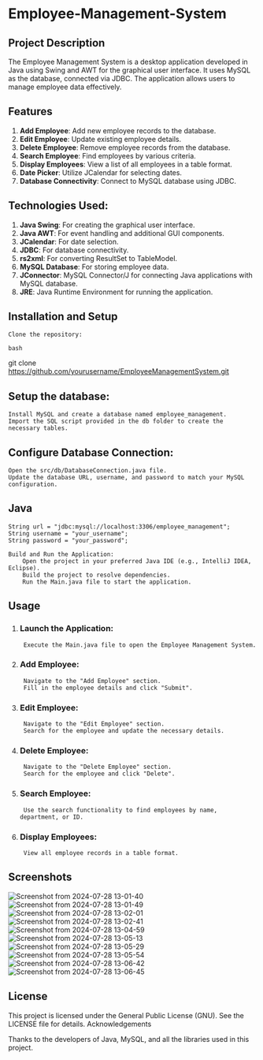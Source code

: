 # Employee-Management-System

## Project Description

The Employee Management System is a desktop application developed in Java using Swing and AWT for the graphical user interface. It uses MySQL as the database, connected via JDBC. The application allows users to manage employee data effectively.

## Features

 1) **Add Employee**: Add new employee records to the database.
 2) **Edit Employee**: Update existing employee details.
 3) **Delete Employee**: Remove employee records from the database.
 4) **Search Employee**: Find employees by various criteria.
 5) **Display Employees**: View a list of all employees in a table format.
 6) **Date Picker**: Utilize JCalendar for selecting dates.
 7) **Database Connectivity**: Connect to MySQL database using JDBC.

## Technologies Used:

1) **Java Swing**: For creating the graphical user interface.
2) **Java AWT**: For event handling and additional GUI components.
3) **JCalendar**: For date selection.
4) **JDBC**: For database connectivity.
5) **rs2xml**: For converting ResultSet to TableModel.
6) **MySQL Database**: For storing employee data.
7) **JConnector**: MySQL Connector/J for connecting Java applications with MySQL database.
8) **JRE**: Java Runtime Environment for running the application.

## Installation and Setup

    Clone the repository:

    bash

git clone https://github.com/yourusername/EmployeeManagementSystem.git

## Setup the database:

    Install MySQL and create a database named employee_management.
    Import the SQL script provided in the db folder to create the necessary tables.

## Configure Database Connection:

    Open the src/db/DatabaseConnection.java file.
    Update the database URL, username, and password to match your MySQL configuration.

## Java

    String url = "jdbc:mysql://localhost:3306/employee_management";
    String username = "your_username";
    String password = "your_password";

    Build and Run the Application:
        Open the project in your preferred Java IDE (e.g., IntelliJ IDEA, Eclipse).
        Build the project to resolve dependencies.
        Run the Main.java file to start the application.

## Usage

1) ### Launch the Application:
        Execute the Main.java file to open the Employee Management System.
2) ### Add Employee:
        Navigate to the "Add Employee" section.
        Fill in the employee details and click "Submit".
3) ### Edit Employee:
        Navigate to the "Edit Employee" section.
        Search for the employee and update the necessary details.
4) ### Delete Employee:
        Navigate to the "Delete Employee" section.
        Search for the employee and click "Delete".
5) ### Search Employee:
        Use the search functionality to find employees by name, department, or ID.
6) ### Display Employees:
        View all employee records in a table format.

## Screenshots

   ![Screenshot from 2024-07-28 13-01-40](https://github.com/user-attachments/assets/43acbc77-f5d9-49ee-8e9c-e1f76b36b346)
   ![Screenshot from 2024-07-28 13-01-49](https://github.com/user-attachments/assets/74298293-930d-4c47-8213-0ee1d1dc600b)
   ![Screenshot from 2024-07-28 13-02-01](https://github.com/user-attachments/assets/dd94378a-b9b6-4ffc-a135-688ac6d5aa59)
   ![Screenshot from 2024-07-28 13-02-41](https://github.com/user-attachments/assets/2f09cf30-df37-48d5-a45a-f2e853d74301)
   ![Screenshot from 2024-07-28 13-04-59](https://github.com/user-attachments/assets/06ade747-c33f-40ba-a509-2b246a56c708)
   ![Screenshot from 2024-07-28 13-05-13](https://github.com/user-attachments/assets/489ece33-dc45-410d-8a73-85cff059b590)
   ![Screenshot from 2024-07-28 13-05-29](https://github.com/user-attachments/assets/9e0c2231-f6ea-4217-8ddf-e14f897bf528)
   ![Screenshot from 2024-07-28 13-05-54](https://github.com/user-attachments/assets/97a360f9-12db-49f0-b5b9-1d22cf644caf)
   ![Screenshot from 2024-07-28 13-06-42](https://github.com/user-attachments/assets/82988db0-72a0-4316-b752-af367b103128)
   ![Screenshot from 2024-07-28 13-06-45](https://github.com/user-attachments/assets/f4e219ae-82a0-46bf-a8a7-5215aed597ad)

    

## License

This project is licensed under the General Public License (GNU). See the LICENSE file for details.
Acknowledgements

Thanks to the developers of Java, MySQL, and all the libraries used in this project.
